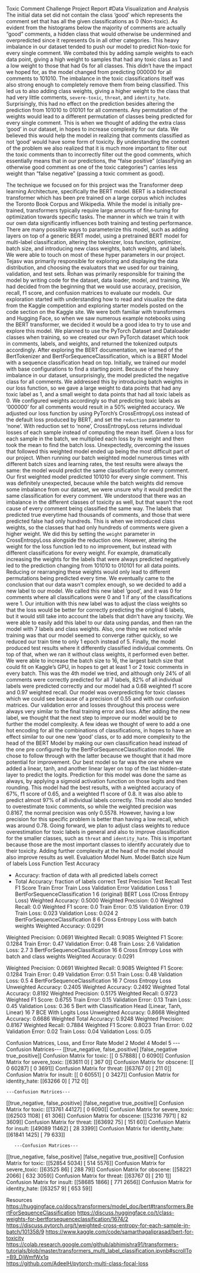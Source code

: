 Toxic Comment Challenge Project Report
#Data Visualization and Analysis
The initial data set did not contain the class ‘good’ which represents the comment set that has all the given classifications as 0 (Non-toxic). As evident from the histograms below the majority of comments are actually “good” comments, a hidden class that would otherwise be undermined and overpredicted since it represents 0s in all other categories. This heavy imbalance in our dataset tended to push our model to predict Non-toxic for every single comment. We combated this by adding sample weights to each data point, giving a high weight to samples that had any toxic class as 1 and a low weight to those that had 0s for all classes. This didn’t have the impact we hoped for, as the model changed from predicting 000000 for all comments to 101010. The imbalance in the toxic classifications itself was also strong enough to completely remove them from being classified. This led us to also adding class weights, giving a higher weight to the class that had very little comments, `severe-toxic`, `threat`, and `identity_hate`. Surprisingly, this had no effect on the prediction besides altering the prediction from 101010 to 010101 for all comments. Any permutation of the weights would lead to a different permutation of classes being predicted for every single comment. This is when we thought of adding the extra class ‘good’ in our dataset, in hopes to increase complexity for our data. We believed this would help the model in realizing that comments classified as not ‘good’ would have some form of toxicity.
By understanding the context of the problem we also realized that it is much more important to filter out the toxic comments than to incorrectly filter out the good comments, which essentially means that in our predictions, the “false positive” (classifying an otherwise good comment as one of the toxic categories”) carries less weight than “false negative” (passing a toxic comment as good).

The technique we focused on for this project was the Transformer deep learning Architecture, specifically the BERT model. BERT is a bidirectional transformer which has been pre trained on a large corpus which includes the Toronto Book Corpus and Wikipedia. While the model is initially pre-trained, transformers typically require large amounts of fine-tuning for optimization towards specific tasks. The manner in which we train it with our own data significantly influences both training and testing performance. There are many possible ways to parameterize this model, such as adding layers on top of a generic BERT model, using a pretrained BERT model for multi-label classification, altering the tokenizer, loss function, optimizer, batch size, and introducing new class weights, batch weights, and labels. We were able to touch on most of these hyper parameters in our project. Tejasv was primarily responsible for exploring and displaying the data distribution, and choosing the evaluators that we used for our training, validation, and test sets. Rohan was primarily responsible for training the model by writing code for the dataset, data loader, model, and training. We had decided from the beginning that we would use accuracy, precision, recall, f1 score, and confusion matrices to evaluate our models. 
Our exploration started with understanding how to read and visualize the data from the Kaggle competition and exploring starter models posted on the code section on the Kaggle site. We were both familiar with transformers and Hugging Face, so when we saw numerous example notebooks using the BERT transformer, we decided it would be a good idea to try to use and explore this model. We planned to use the PyTorch Dataset and Dataloader classes when training, so we created our own PyTorch dataset which took in comments, labels, and weights, and returned the tokenized outputs accordingly. After exploring the BERT documentation, we learned of the BertTokenizer and BertForSequenceClassification, which is a BERT Model with a sequence classification head on top. Initially, we trained our model with base configurations to find a starting point. Because of the heavy imbalance in our dataset, unsurprisingly, the model predicted the negative class for all comments. We addressed this by introducing batch weights in our loss function, so we gave a large weight to data points that had any toxic label as 1, and a small weight to data points that had all toxic labels as 0. We configured weights accordingly so that predicting toxic labels as ‘000000’ for all comments would result in a 50% weighted accuracy. We adjusted our loss function by using PyTorch’s CrossEntropyLoss instead of the default loss produced by BERT, and set the `reduction` parameter to ‘none’. With reduction set to ‘none’, CrossEntropyLoss returns individual losses of each sample instead of computing the mean itself. Given a loss for each sample in the batch, we multiplied each loss by its weight and then took the mean to find the batch loss. Unexpectedly, overcoming the issues that followed this weighted model ended up being the most difficult part of our project. 
When running our batch weighted model numerous times with different batch sizes and learning rates, the test results were always the same: the model would predict the same classification for every comment. Our first weighted model predicted 101010 for every single comment. This was definitely unexpected, because while the batch weights did remove some imbalance from our dataset, we were unsure why it would predict the same classification for every comment. We understood that there was an imbalance in the different classes of toxicity as well, but that wasn’t the root cause of every comment being classified the same way. The labels that predicted true everytime had thousands of comments, and those that were predicted false had only hundreds. This is when we introduced class weights, so the classes that had only hundreds of comments were given a higher weight. We did this by setting the `weight` parameter in CrossEntropyLoss alongside the reduction one. However, altering the weight for the loss function led to no improvement, but instead with different classifications for every weight. For example, dramatically increasing the weights for the labels that were always predicted negatively led to the prediction changing from 101010 to 010101 for all data points. Reducing or rearranging these weights would only lead to different permutations being predicted every time. We eventually came to the conclusion that our data wasn't complex enough, so we decided to add a new label to our model. We called this new label ‘good’, and it was 0 for comments where all classifications were 0 and 1 if any of the classifications were 1. Our intuition with this new label was to adjust the class weights so that the loss would be better for correctly predicting the original 6 labels, but it would still take into account the labels that didn’t have any toxicity. We were able to easily add this label to our data using pandas, and then ran the model with 7 labels and class weights. Also, one thing we noticed while training was that our model seemed to converge rather quickly, so we reduced our train time to only 1 epoch instead of 5.
Finally, the model produced test results where it differently classified individual comments. On top of that, when we ran it without class weights, it performed even better. We were able to increase the batch size to 16, the largest batch size that could fit on Kaggle’s GPU, in hopes to get at least 1 or 2 toxic comments in every batch. This was the 4th model we tried, and although only 24% of all comments were correctly predicted for all 7 labels, 82% of all individual labels were predicted correctly and our model had a 0.68 weighted f1 score and 0.97 weighted recall. Our model was overpredicting for toxic classes which we could see because of a precision of 0.55 and with our confusion matrices. Our validation error and losses throughout this process were always very similar to the final training error and loss. 
After adding the new label, we thought that the next step to improve our model would be to further the model complexity. A few ideas we thought of were to add a one hot encoding for all the combinations of classifications, in hopes to have an effect similar to our one new ‘good’ class, or to add more complexity to the head of the BERT Model by making our own classification head instead of the one pre configured by the BertForSequenceClassification model. We chose to follow through with the latter because we thought that it had more potential for improvement. Our best model so far was the one where we added a linear, tanh, and another linear layer on top of the last hidden-state layer to predict the logits. Prediction for this model was done the same as always, by applying a sigmoid activation function on those logits and then rounding. This model had the best results, with a weighted accuracy of 67%, f1 score of 0.65, and a weighted f1 score of 0.8. It was also able to predict almost 97% of all individual labels correctly. This model also tended to overestimate toxic comments, so while the weighted precision was 0.8167, the normal precision was only 0.5578. However, having a low precision for this specific problem is better than having a low recall, which was around 0.78. Going forward, we plan to adjust class weights to reduce overestimation for toxic labels in general and also to improve classification for the smaller classes, such as `threat` and `identity_hate`. This is important because those are the most important classes to identify accurately due to their toxicity. Adding further complexity at the head of the model should also improve results as well. 
Evaluation
Model Num.
Model
Batch size
Num of labels
Loss Function
Test Accuracy
- Accuracy: fraction of data with all predicted labels correct
- Total Accuracy: fraction of labels correct
Test Precision
Test Recall
Test F1 Score
Train Error
Train Loss
Validation Error
Validation Loss
1
BertForSequenceClassification
1
6 (original)
BERT Loss (Cross Entropy Loss)
Weighted Accuracy: 0.5000
Weighted Precision: 0.0
Weighted Recall: 0.0
Weighted F1 score: 0.0
Train Error: 0.15
Validation Error: 0.19
Train Loss: 0.023
Validation Loss: 0.024
2
BertForSequenceClassification
8
6
Cross Entropy Loss with batch weights
Weighted Accuracy: 0.0291


Weighted Precision: 0.0691
Weighted Recall: 0.9085
Weighted F1 Score: 0.1284
Train Error: 0.47
Validation Error: 0.48
Train Loss: 2.6
Validation Loss: 2.7
3
BertForSequenceClassification
16
6
Cross Entropy Loss with batch and class weights
Weighted Accuracy: 0.0291


Weighted Precision: 0.0691
Weighted Recall: 0.9085
Weighted F1 Score: 0.1284
Train Error: 0.49
Validation Error: 0.51
Train Loss: 0.48
Validation Loss: 0.5
4
BertForSequenceClassification
16
7 
Cross Entropy Loss
Unweighted Accuracy: 0.2405
Weighted Accuracy: 0.2492
Weighted Total Accuracy: 0.8192
Weighted Precision: 0.5175
Weighted Recall: 0.9723
Weighted F1 Score: 0.6755
Train Error: 0.15
Validation Error: 0.13
Train Loss: 0.45
Validation Loss: 0.36
5
Bert with Classification Head (Linear, Tanh, Linear)
16
7
BCE With Logits Loss
Unweighted Accuracy: 0.8668
Weighted Accuracy: 0.6686
Weighted Total Accuracy: 0.9248
Weighted Precision: 0.8167
Weighted Recall: 0.7884
Weighted F1 Score: 0.8023
Trian Error: 0.02
Validation Error: 0.02
Train Loss: 0.04 
Validation Loss: 0.05

Confusion Matrices, Loss, and Error Rate
Model 2
Model 4
Model 5
---Confusion Matrices---
[[true_negative, false_positive]
 [false_negative true_positive]]
Confusion Matrix for toxic: 
[[    0 57888]
 [    0  6090]]
Confusion Matrix for severe_toxic: 
[[63611     0]
 [  367     0]]
Confusion Matrix for obscene: 
[[    0 60287]
 [    0  3691]]
Confusion Matrix for threat: 
[[63767     0]
 [  211     0]]
Confusion Matrix for insult: 
[[    0 60551]
 [    0  3427]]
Confusion Matrix for identity_hate: 
[[63266     0]
 [  712     0]]

    ---Confusion Matrices---
[[true_negative, false_positive]
 [false_negative true_positive]]
Confusion Matrix for toxic: 
[[13761 44127]
 [    0  6090]]
Confusion Matrix for severe_toxic: 
[[62503  1108]
 [   61   306]]
Confusion Matrix for obscene: 
[[52316  7971]
 [   82  3609]]
Confusion Matrix for threat: 
[[63692    75]
 [  151    60]]
Confusion Matrix for insult: 
[[49089 11462]
 [   28  3399]]
Confusion Matrix for identity_hate: 
[[61841  1425]
 [   79   633]]


       ---Confusion Matrices---
[[true_negative, false_positive]
 [false_negative true_positive]]
Confusion Matrix for toxic: 
[[52854  5034]
 [  514  5576]]
Confusion Matrix for severe_toxic: 
[[63525    86]
 [  288    79]]
Confusion Matrix for obscene: 
[[58221  2066]
 [  632  3059]]
Confusion Matrix for threat: 
[[63767     0]
 [  210     1]]
Confusion Matrix for insult: 
[[58685  1866]
 [  771  2656]]
Confusion Matrix for identity_hate: 
[[63257     9]
 [  653    59]]



Resources
https://huggingface.co/docs/transformers/model_doc/bert#transformers.BertForSequenceClassification 
https://discuss.huggingface.co/t/class-weights-for-bertforsequenceclassification/1674/2 
https://discuss.pytorch.org/t/weighted-cross-entropy-for-each-sample-in-batch/101358/9
https://www.kaggle.com/code/samarthagaliprasad/bert-for-toxicity 
https://colab.research.google.com/github/abhimishra91/transformers-tutorials/blob/master/transformers_multi_label_classification.ipynb#scrollTo=B9_DjWmfWx1q  
https://github.com/AdeelH/pytorch-multi-class-focal-loss 


